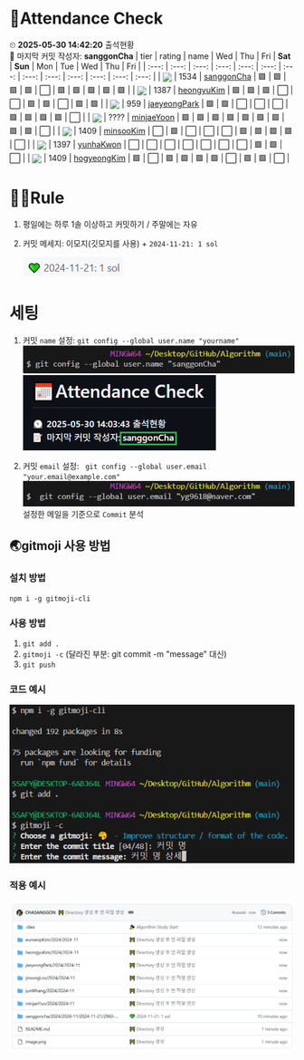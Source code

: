 <!-- Attendance Section -->
# 📅Attendance Check

⏲ **2025-05-30 14:42:20** 출석현황<br>📝 마지막 커밋 작성자: **sanggonCha**
| tier | rating | name | Wed | Thu | Fri | **Sat** | **Sun** | Mon | Tue | Wed | Thu | Fri |
| :---: | :---: | :---: | :---: | :---: | :---: | :---: | :---: | :---: | :---: | :---: | :---: | :---: |
| <img src="https://static.solved.ac/tier_small/15.svg" width="20" style="vertical-align: middle;" /> | 1534  | [sanggonCha](https://solved.ac/profile/yg9618) | 🟩 | 🟩 | 🟩 | 🟩 | ⬜ | 🟩 | 🟩 | 🟩 | 🟩 | 🟩 |
| <img src="https://static.solved.ac/tier_small/14.svg" width="20" style="vertical-align: middle;" /> | 1387  | [heongyuKim](https://solved.ac/profile/khg6436) | 🟩 | 🟩 | 🟩 | ⬜ | ⬜ | 🟩 | 🟩 | ⬜ | 🟩 | 🟩 |
| <img src="https://static.solved.ac/tier_small/12.svg" width="20" style="vertical-align: middle;" /> | 959  | [jaeyeongPark](https://solved.ac/profile/pjy980526) | 🟩 | 🟩 | ⬜ | ⬜ | ⬜ | 🟩 | 🟩 | 🟩 | 🟩 | ⬜ |
| <img src="https://static.solved.ac/tier_small/0.svg" width="20" style="vertical-align: middle;" /> | ????  | [minjaeYoon]( ) | 🟩 | 🟩 | 🟩 | 🟩 | 🟩 | 🟩 | 🟩 | 🟩 | 🟩 | ⬜ |
| <img src="https://static.solved.ac/tier_small/15.svg" width="20" style="vertical-align: middle;" /> | 1409  | [minsooKim](https://solved.ac/profile/kei03016) | ⬜ | 🟩 | ⬜ | ⬜ | ⬜ | 🟩 | 🟩 | 🟩 | 🟩 | ⬜ |
| <img src="https://static.solved.ac/tier_small/14.svg" width="20" style="vertical-align: middle;" /> | 1397  | [yunhaKwon](https://solved.ac/profile/ellen4421) | ⬜ | ⬜ | ⬜ | ⬜ | ⬜ | ⬜ | ⬜ | 🟩 | 🟩 | ⬜ |
| <img src="https://static.solved.ac/tier_small/15.svg" width="20" style="vertical-align: middle;" /> | 1409  | [hogyeongKim](https://solved.ac/profile/rlaghtl2) | 🟩 | ⬜ | 🟩 | 🟩 | 🟩 | 🟩 | ⬜ | 🟩 | 🟩 | ⬜ |

<!-- Rules Section -->
# 🏳‍🌈Rule
1. 평일에는 하루 1솔 이상하고 커밋하기 / 주말에는 자유
2. 커밋 메세지: 이모지(깃모지를 사용) +  `2024-11-21: 1 sol`

    ![alt text](images/image-2.png)


# 세팅
1. 커밋 `name` 설정: `git config --global user.name "yourname"`
    ![alt text](images/image-3.png)
    ![alt text](images/image-5.png)

2. 커밋 `email` 설정: ` git config --global user.email "your.email@example.com"`
    ![alt text](images/image-4.png)
    설정한 메일을 기준으로 `Commit` 분석

## 🌏gitmoji 사용 방법
### 설치 방법
`npm i -g gitmoji-cli`

### 사용 방법
1. `git add .`
2. `gitmoji -c` (달라진 부분: git commit -m "message" 대신)
3. `git push`

### 코드 예시
![alt text](images/image.png)

### 적용 예시
![alt text](images/image-1.png)